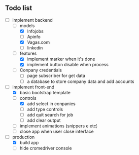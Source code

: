 ## Todo list

- [ ] implement backend
    - [ ] models
        - [x] Infojobs
        - [ ] Apinfo
        - [x] Vagas.com
        - [ ] linkedin

    - [ ] features
        - [x] implement marker when it's done
        - [x] implement button disable when process

    - [ ] Conpany credentials
        - [ ] page subscriber for get data
        - [ ] a database to store company data and add accounts

- [ ] implement front-end
    - [x] basic bootstrap template
    - [ ] controls
        - [x] add select in conpanies
        - [ ] add type controls
        - [ ] add quit search for job
        - [ ] add clear output
    - [ ] implement animations (snippers e etc)
    - [ ] close app when user close interface

- [ ] production
    - [x] build app
    - [ ] hide cromedriver console 